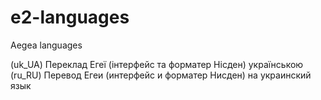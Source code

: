 # e2-languages
Aegea languages

(uk_UA) Переклад Егеї (інтерфейс та форматер Нісден) українською
(ru_RU) Перевод Егеи (интерфейс и форматер Нисден) на украинский язык
